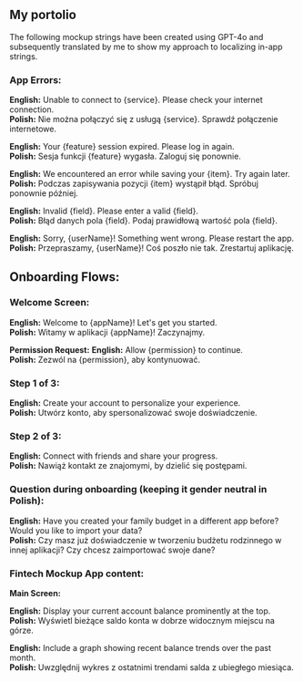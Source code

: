 ## My portolio
The following mockup strings have been created using GPT-4o and subsequently translated by me to show my approach to localizing in-app strings.

### App Errors:

**English:** Unable to connect to {service}. Please check your internet connection.  
**Polish:** Nie można połączyć się z usługą {service}. Sprawdź połączenie internetowe.

**English:** Your {feature} session expired. Please log in again.  
**Polish:** Sesja funkcji {feature} wygasła. Zaloguj się ponownie.

**English:** We encountered an error while saving your {item}. Try again later.  
**Polish:** Podczas zapisywania pozycji {item} wystąpił błąd. Spróbuj ponownie później.

**English:** Invalid {field}. Please enter a valid {field}.  
**Polish:** Błąd danych pola {field}. Podaj prawidłową wartość pola {field}.

**English:** Sorry, {userName}! Something went wrong. Please restart the app.  
**Polish:** Przepraszamy, {userName}! Coś poszło nie tak. Zrestartuj aplikację.

## Onboarding Flows:

### **Welcome Screen:**
**English:** Welcome to {appName}! Let's get you started.  
**Polish:** Witamy w aplikacji {appName}! Zaczynajmy.

**Permission Request:**
**English:** Allow {permission} to continue.  
**Polish:** Zezwól na {permission}, aby kontynuować.

### **Step 1 of 3:**
**English:** Create your account to personalize your experience.  
**Polish:** Utwórz konto, aby spersonalizować swoje doświadczenie.

### Step 2 of 3:
**English:** Connect with friends and share your progress.  
**Polish:** Nawiąż kontakt ze znajomymi, by dzielić się postępami.

### Question during onboarding (keeping it gender neutral in Polish):
**English:** Have you created your family budget in a different app before? Would you like to import your data?  
**Polish:** Czy masz już doświadczenie w tworzeniu budżetu rodzinnego w innej aplikacji? Czy chcesz zaimportować swoje dane?  

### Fintech Mockup App content:
**Main Screen:**

**English:** Display your current account balance prominently at the top.  
**Polish:** Wyświetl bieżące saldo konta w dobrze widocznym miejscu na górze.  

**English:** Include a graph showing recent balance trends over the past month.  
**Polish:** Uwzględnij wykres z ostatnimi trendami salda z ubiegłego miesiąca.  

